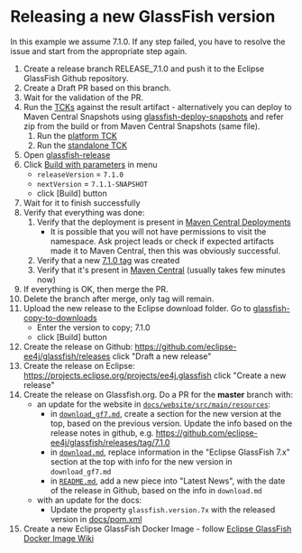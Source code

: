 # Releasing a new GlassFish version

In this example we assume 7.1.0.
If any step failed, you have to resolve the issue and start from the appropriate step again.

1. Create a release branch RELEASE_7.1.0 and push it to the Eclipse GlassFish Github repository.
2. Create a Draft PR based on this branch.
3. Wait for the validation of the PR.
4. Run the [TCKs](https://ci.eclipse.org/jakartaee-tck/view/EFTL-Certification-Jobs-10/) against the result artifact - alternatively
you can deploy to Maven Central Snapshots using [glassfish-deploy-snapshots](https://ci.eclipse.org/glassfish/job/glassfish-deploy-snapshot/)
and refer zip from the build or from Maven Central Snapshots (same file).
    1. Run the [platform TCK](https://ci.eclipse.org/jakartaee-tck/view/EFTL-Certification-Jobs-10/job/10/job/eftl-jakartaeetck-run-100/)
    2. Run the [standalone TCK](https://ci.eclipse.org/jakartaee-tck/view/EFTL-Certification-Jobs-10/job/eftl-jakartaeetck-run-standalone/)
5. Open [glassfish-release](https://ci.eclipse.org/glassfish/view/GlassFish/job/glassfish-release)
6. Click [Build with parameters](https://ci.eclipse.org/glassfish/view/GlassFish/job/glassfish-release/build) in menu
    - `releaseVersion` = `7.1.0`
    - `nextVersion` = `7.1.1-SNAPSHOT`
    - click [Build] button
7. Wait for it to finish successfully
8. Verify that everything was done:
    1. Verify that the deployment is present in [Maven Central Deployments](https://central.sonatype.com/publishing/deployments)
       - It is possible that you will not have permissions to visit the namespace. Ask project leads or
         check if expected artifacts made it to Maven Central, then this was obviously successful.
    2. Verify that a new [7.1.0 tag](https://github.com/eclipse-ee4j/glassfish/releases/tag/7.1.0) was created
    3. Verify that it's present in [Maven Central](https://repo.maven.apache.org/maven2/org/glassfish/main/distributions/glassfish)
       (usually takes few minutes now)
9. If everything is OK, then merge the PR.
10. Delete the branch after merge, only tag will remain.
11. Upload the new release to the Eclipse download folder.
    Go to [glassfish-copy-to-downloads](https://ci.eclipse.org/glassfish/job/glassfish-copy-to-downloads)
    - Enter the version to copy; 7.1.0
    - click [Build] button
12. Create the release on Github: https://github.com/eclipse-ee4j/glassfish/releases click "Draft a new release"
13. Create the release on Eclipse: https://projects.eclipse.org/projects/ee4j.glassfish click "Create a new release"
14. Create the release on Glassfish.org. Do a PR for the **master** branch with:
    -  an update for the website in [`docs/website/src/main/resources`](https://github.com/eclipse-ee4j/glassfish/tree/master/docs/website/src/main/resources):
        - in [`download_gf7.md`](https://github.com/eclipse-ee4j/glassfish/tree/master/docs/website/src/main/resources/download_gf7.md), create a section for the new version at the top, based on the previous version. Update the info based on the release notes in github, e.g. https://github.com/eclipse-ee4j/glassfish/releases/tag/7.1.0
        - in [`download.md`](https://github.com/eclipse-ee4j/glassfish/tree/master/docs/website/src/main/resources/download.md), replace information in the "Eclipse GlassFish 7.x" section at the top with info for the new version in `download_gf7.md`
        - in [`README.md`](https://github.com/eclipse-ee4j/glassfish/blob/master/docs/website/src/main/resources/README.md), add a new piece into "Latest News", with the date of the release in Github, based on the info in `download.md`
    - with an update for the docs:
        - Update the property `glassfish.version.7x` with the released version in [docs/pom.xml](https://github.com/eclipse-ee4j/glassfish/blob/master/docs/pom.xml)
15. Create a new Eclipse GlassFish Docker Image - follow [Eclipse GlassFish Docker Image Wiki](https://github.com/eclipse-ee4j/glassfish.docker/wiki/How-To-Release)
